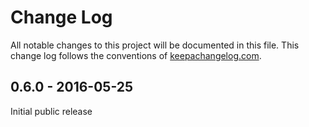 # Change Log
All notable changes to this project will be documented in this file. This change log follows the conventions of [keepachangelog.com](http://keepachangelog.com/).

<!--- ## [Unreleased][unreleased] --->
<!--- ### Changed --->
<!--- - Add a new arity to `make-widget-async` to provide a different widget shape. --->
<!---  --->
<!--- ## [0.6.0] - 2016-05-25 --->
<!--- ### Changed --->
<!--- - Documentation on how to make the widgets. --->
<!---  --->
<!--- ### Removed --->
<!--- - `make-widget-sync` - we're all async, all the time. --->
<!---  --->
<!--- ### Fixed --->
<!--- - Fixed widget maker to keep working when daylight savings switches over. --->

## 0.6.0 - 2016-05-25
Initial public release

[unreleased]: https://github.com/dhleong/rainboots/compare/0.6.0...HEAD
